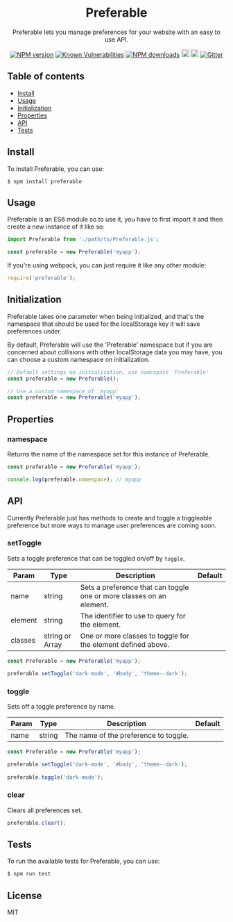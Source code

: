 <div align="center">

# Preferable

Preferable lets you manage preferences for your website with an easy to use API.

</div>

<div align="center">

[![NPM version](https://img.shields.io/npm/v/Preferable.svg?style=flat)](https://www.npmjs.com/package/Preferable)
[![Known Vulnerabilities](https://snyk.io/test/github/robertcorponoi/Preferable/badge.svg)](https://snyk.io/test/github/robertcorponoi/Preferable)
[![NPM downloads](https://img.shields.io/npm/dm/Preferable.svg?style=flat)](https://www.npmjs.com/package/Preferable)
<a href="https://badge.fury.io/js/Preferable"><img src="https://img.shields.io/github/issues/robertcorponoi/Preferable.svg" alt="issues" height="18"></a>
<a href="https://badge.fury.io/js/Preferable"><img src="https://img.shields.io/github/license/robertcorponoi/Preferable.svg" alt="license" height="18"></a>
[![Gitter](https://badges.gitter.im/gitterHQ/gitter.svg)](https://gitter.im/robertcorponoi)

</div>

## **Table of contents**

- [Install](#install)
- [Usage](#usage)
- [Initialization](#initialization)
- [Properties](#properties)
- [API](#api)
- [Tests](#tests)

## **Install**

To install Preferable, you can use:

```shell
$ npm install preferable
```

## **Usage**

Preferable is an ES6 module so to use it, you have to first import it and then create a new instance of it like so:

```js
import Preferable from './path/to/Preferable.js';

const preferable = new Preferable('myapp');
```

If you're using webpack, you can just require it like any other module:

```js
require('preferable');
```

## **Initialization**

Preferable takes one parameter when being initialized, and that's the namespace that should be used for the localStorage key it will save preferences under.

By default, Preferable will use the 'Preferable' namespace but if you are concerned about collisions with other localStorage data you may have, you can choose a custom namespace on initialization.

```js
// Default settings on initialization, use namespace 'Preferable'
const preferable = new Preferable();
```

```js
// Use a custom namespace of 'myapp'
const preferable = new Preferable('myapp');
```

## **Properties**

### **namespace**

Returns the name of the namespace set for this instance of Preferable.

```js
const preferable = new Preferable('myapp');

console.log(preferable.namespace); // myapp
```

## **API**

Currently Preferable just has methods to create and toggle a toggleable preference but more ways to manage user preferences are coming soon.

### **setToggle**

Sets a toggle preference that can be toggled on/off by `toggle`.

| Param   | Type                    | Description                                                          | Default |
|---------|-------------------------|----------------------------------------------------------------------|---------|
| name    | string                  | Sets a preference that can toggle one or more classes on an element. |         |
| element | string                  | The  identifier to use to query for the element.                     |         |
| classes | string or Array<string> | One or more classes to toggle for the element defined above.         |         |

```js
const Preferable = new Preferable('myapp');

preferable.setToggle('dark-mode', '#body', 'theme--dark');
```

### **toggle**

Sets off a toggle preference by name.

| Param | Type   | Description                           | Default |
|-------|--------|---------------------------------------|---------|
| name  | string | The name of the preference to toggle. |         |

```js
const Preferable = new Preferable('myapp');

preferable.setToggle('dark-mode', '#body', 'theme--dark');
 
preferable.toggle('dark-mode');
```

### **clear**

Clears all preferences set.

```js
preferable.clear();
```

## **Tests**

To run the available tests for Preferable, you can use:

```bash
$ npm run test
```

## **License**

MIT